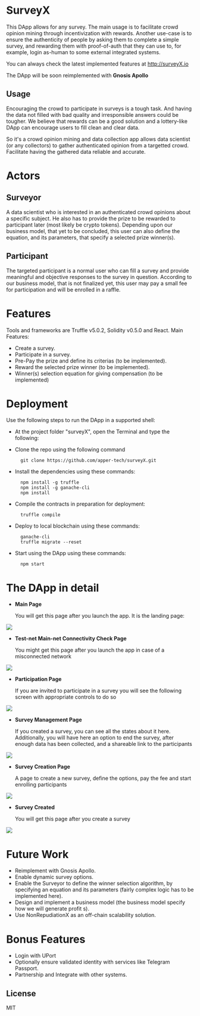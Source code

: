 # SurveyX

This DApp allows for any survey. The main usage is to facilitate crowd opinion mining through incentivization with rewards. Another use-case is to ensure the authenticity of people by asking them to complete a simple survey, and rewarding them with proof-of-auth that they can use to, for example, login as-human to some external integrated systems.

You can always check the latest implemented features at http://surveyX.io 

The DApp will be soon reimplemented with **Gnosis Apollo**

## Usage
Encouraging the crowd to participate in surveys is a tough task. And having the data not filled with bad quality and irresponsible answers could be tougher. We believe that rewards can be a good solution and a lottery-like DApp can encourage users to fill clean and clear data.

So it's a crowd opinion mining and data collection app allows data scientist (or any collectors) to gather authenticated opinion from a targetted crowd. Facilitate having the gathered data reliable and accurate.

# Actors
## Surveyor
A data scientist who is interested in an authenticated crowd opinions about a specific subject. He also has to provide the prize to be rewarded to participant later (most likely be crypto tokens). 
Depending upon our business model, that yet to be concluded, this user can also define the equation, and its parameters, that specify a selected prize winner(s).

## Participant 
The targeted participant is a normal user who can fill a survey and provide meaningful and objective responses to the survey in question. 
According to our business model, that is not finalized yet, this user may pay a small fee for participation and will be enrolled in a raffle.


# Features
Tools and frameworks are Truffle v5.0.2, Solidity v0.5.0 and React.
Main Features:
- Create a survey.
- Participate in a survey.
- Pre-Pay the prize and define its criterias (to be implemented).
- Reward the selected prize winner (to be implemented).
- Winner(s) selection equation for giving compensation (to be implemented)

# Deployment

Use the following steps to run the DApp in a supported shell:
- At the project folder "surveyX", open the Terminal and type the following:
- Clone the repo using the following command

		git clone https://github.com/apper-tech/surveyX.git
- Install the dependencies using these commands:

		npm install -g truffle
        npm install -g ganache-cli
        npm install
- Compile the contracts in preparation for deployment:

        truffle compile
- Deploy to local blockchain using these commands:
		
        ganache-cli
        truffle migrate --reset
- Start using the DApp using these commands:

		npm start

# The DApp in detail
- **Main Page**
    
    You will get this page after you launch the app. It is the landing page:
 
<img src="https://drive.google.com/uc?id=1fHrGnALzv6BmHPC85VkW9ttDaxrEZeck">

 - **Test-net Main-net Connectivity Check Page**
    
    You might get this page after you launch the app in case of a misconnected network
 
<img src="https://drive.google.com/uc?id=1YbwCsKkfjniGTESPBtnVEQJc9OK2mbR_">

- **Participation Page**
    
    If you are invited to participate in a survey you will see the following screen with appropriate controls to do so  
 
<img src="https://drive.google.com/uc?id=1Zy3bVC7vc1Xh_vHoXHVuRpOUeHEdtM_g">

- **Survey Management Page**
    
    If you created a survey, you can see all the states about it here. Additionally, you will have here an option to end the survey, after enough data has been collected, and a shareable link to the participants
  
 
<img src="https://drive.google.com/uc?id=1iSTgiJEkiITfuxsRaMEMUxnpcHyUgvp1">

- **Survey Creation Page**
    
    A page to create a new survey, define the options, pay the fee and start enrolling participants
  
 
<img src="https://drive.google.com/uc?id=1VHkxBexFbs3CfBqUTZTAgNaZLxafi_mj">

 - **Survey Created**
   
    You will get this page after you create a survey
 
<img src="https://drive.google.com/uc?id=1BwUuMZwwDlu7Dpt7XrrftaQQ_EEVuDYz">

# Future Work
- Reimplement with Gnosis Apollo.
- Enable dynamic survey options.
- Enable the Surveyor to define the winner selection algorithm, by specifying an equation and its parameters (fairly complex logic has to be implemented here).
- Design and implement a business model (the business model specify how we will generate profit
s).
- Use NonRepudiationX as an off-chain scalability solution.
# Bonus Features
- Login with UPort
- Optionally ensure validated identity with services like Telegram Passport.
- Partnership and Integrate with other systems.

## License
MIT 
